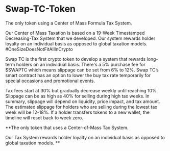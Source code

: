 # Swap-TC-Token

The only token using a Center of Mass Formula Tax System.

Our Center of Mass Taxation is based on a 19-Week Timestamped Decreasing-Tax System that we developed. Our system rewards holder loyalty on an individual basis as opposed to global taxation models. #OneSizeDoesNotFitAllInCrypto

Swap TC is the first crypto token to develop a system that rewards long-term holders on an individual basis. There's a 5% purchase fee for $SWAPTC which means slippage can be set from 6% to 12%. Swap TC’s smart contract has an option to lower the buy tax rate temporarily for special occasions and promotional events.

Tax fees start at 30% but gradually decrease weekly until reaching 10%. Slippage can be as high as 40% for selling during high tax weeks. In summary, slippage will depend on liquidity, price impact, and tax amount. The estimated slippage for holders who are selling during the lowest tax week will be 12-18%. If a holder transfers tokens to a new wallet, the timeline will reset back to week zero.

**The only token that uses a Center-of-Mass Tax System.

Our Tax System rewards holder loyalty on an individual basis as opposed to global taxation models.
**
